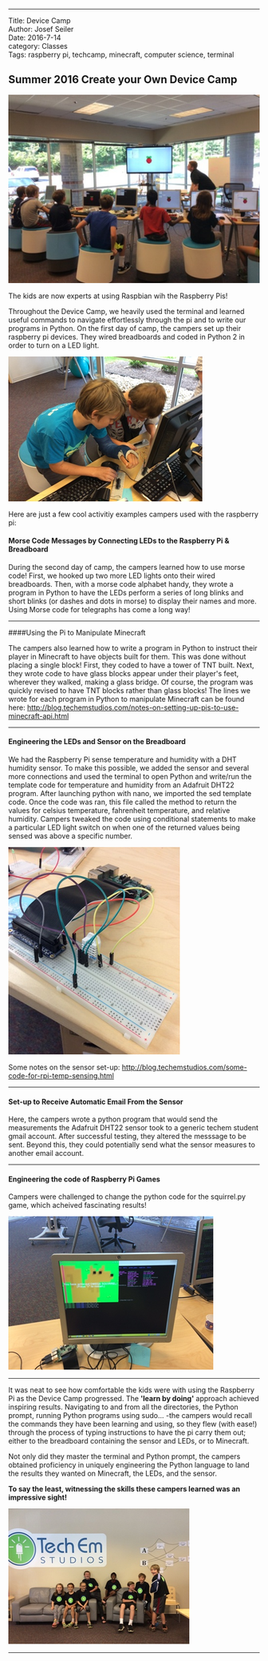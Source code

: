 ---
Title: Device Camp  
Author: Josef Seiler  
Date: 2016-7-14  
category: Classes  
Tags: raspberry pi, techcamp, minecraft, computer science, terminal  

## Summer 2016 Create your Own Device Camp  

![pi screen](images/image4pitv.jpg)  

The kids are now experts at using Raspbian wih the Raspberry Pis!  

Throughout the Device Camp, we heavily used the terminal and learned useful commands to navigate effortlessly through the pi and to write our programs in Python. On the first day of camp, the campers set up their raspberry pi devices. They wired breadboards and coded in Python 2 in order to turn on a LED light. 

![Set](images/Device-2016.jpg)  

Here are just a few cool activitiy examples campers used with the raspberry pi:

#### Morse Code Messages by Connecting LEDs to the Raspberry Pi & Breadboard  

During the second day of camp, the campers learned how to use morse code! First, we hooked up two more LED lights onto their wired breadboards. Then, with a morse code alphabet handy, they wrote a program in Python to have the LEDs perform a series of long blinks and short blinks (or dashes and dots in morse) to display their names and more. 
Using Morse code for telegraphs has come a long way!  

***  

####Using the Pi to Manipulate Minecraft 

The campers also learned how to write a program in Python to instruct their player in Minecraft to have objects built for them. This was done without placing a single block! First, they coded to have a tower of TNT built. Next, they wrote code to have glass blocks appear under their player's feet, wherever they walked, making a glass bridge. Of course, the program was quickly revised to have TNT blocks rather than glass blocks! The lines we wrote for each program in Python to manipulate Minecraft can be found here: <http://blog.techemstudios.com/notes-on-setting-up-pis-to-use-minecraft-api.html>  

***  

#### Engineering the LEDs and Sensor on the Breadboard

We had the Raspberry Pi sense temperature and humidity with a DHT humidity sensor. To make this possible, we added the sensor and several more connections and used the terminal to open Python and write/run the template code for temperature and humidity from an Adafruit DHT22 program. After launching python with nano, we imported the sed template code. Once the code was ran, this file called the method to return the values for celsius temperature, fahrenheit temperature, and relative humidity. Campers tweaked the code using conditional statements to make a particular LED light switch on when one of the returned values being sensed was above a specific number.  

![DHT Sensor Close-Up](images/sensor.jpg)  

Some notes on the sensor set-up: <http://blog.techemstudios.com/some-code-for-rpi-temp-sensing.html>

***  

#### Set-up to Receive Automatic Email From the Sensor  

Here, the campers wrote a python program that would send the measurements the Adafruit DHT22 sensor took to a generic techem student gmail account. After successful testing, they altered the messsage to be sent.  Beyond this, they could potentially send what the sensor measures to another email account. 

***  

#### Engineering the code of Raspberry Pi Games  

Campers were challenged to change the python code for the squirrel.py game, which acheived fascinating results!  

![squirrel py screenshot](images/IMG_0153.jpg)  

***  


It was neat to see how comfortable the kids were with using the Raspberry Pi as the Device Camp progressed. The **'learn by doing'** approach achieved inspiring results. Navigating to and from all the directories, the Python prompt, running Python programs using sudo... -the campers would recall the commands they have been learning and using, so they flew (with ease!) through the process of typing instructions to have the pi carry them out; either to the breadboard containing the sensor and LEDs, or to Minecraft.  

Not only did they master the terminal and Python prompt, the campers obtained proficiency in uniquely engineering the Python language to land the results they wanted on Minecraft, the LEDs, and the sensor.  

**To say the least, witnessing the skills these campers learned was an impressive sight!**    

![Device Camp Group](images/Device-Group-2016.jpg)  

***  









